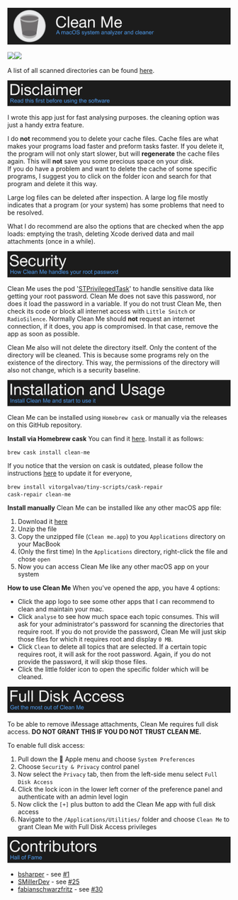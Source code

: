 ![Clean Me header](resources/Header.png)

<img src="https://github.com/Kevin-De-Koninck/Clean-Me/blob/master/resources/Cleam-Me-image1.png?raw=true" width="400" /><img src="https://github.com/Kevin-De-Koninck/Clean-Me/blob/master/resources/Cleam-Me-image2.png?raw=true" width="400" />

A list of all scanned directories can be found [here](https://github.com/Kevin-De-Koninck/Clean-Me/blob/master/Clean%20Me/Paths.swift#L11-L31).

![Disclaimer](resources/Disclaimer.png)

I wrote this app just for fast analysing purposes. the cleaning option was just a handy extra feature.

I do **not** recommend you to delete your cache files. Cache files are what makes your programs load faster and preform tasks faster. If you delete it, the program will not only start slower, but will **regenerate** the cache files again. This will **not** save you some precious space on your disk.  
If you do have a problem and want to delete the cache of some specific programs, I suggest you to click on the folder icon and search for that program and delete it this way.

Large log files can be deleted after inspection. A large log file mostly indicates that a program (or your system) has some problems that need to be resolved.

What I do recommend are also the options that are checked when the app loads: emptying the trash, deleting Xcode derived data and mail attachments (once in a while).

![Security](resources/Security.png)

Clean Me uses the pod '[STPrivilegedTask](https://github.com/sveinbjornt/STPrivilegedTask)' to handle sensitive data like getting your root password. Clean Me does not save this password, nor does it load the password in a variable.
If you do not trust Clean Me, then check its code or block all internet access with `Little Snitch` or `RadioSilence`.
Normally Clean Me should **not** request an internet connection, if it does, you app is compromised. In that case, remove the app as soon as possible.

Clean Me also will not delete the directory itself. Only the content of the directory will be cleaned. This is because some programs rely on the existence of the directory. This way, the permissions of the directory will also not change, which is a security baseline.

![Installation and Usage](resources/InstallationandUsage.png)

Clean Me can be installed using `Homebrew cask` or manually via the releases on this GitHub repository.

**Install via Homebrew cask**
You can find it [here](https://formulae.brew.sh/cask/clean-me). Install it as follows:
```
brew cask install clean-me
```
If you notice that the version on cask is outdated, please follow the instructions [here](https://github.com/Homebrew/homebrew-cask/blob/master/CONTRIBUTING.md#updating-a-cask) to update it for everyone,
``` bash
brew install vitorgalvao/tiny-scripts/cask-repair
cask-repair clean-me
```

**Install manually**
Clean Me can be installed like any other macOS app file:
1. Download it [here](https://github.com/Kevin-De-Koninck/Clean-Me/releases/download/v1.4.2/Clean.Me.app.zip)
2. Unzip the file
3. Copy the unzipped file (`Clean me.app`) to you `Applications` directory on your MacBook
4. (Only the first time) In the `Applications` directory, right-click the file and chose `open`
5. Now you can access Clean Me like any other macOS app on your system

**How to use Clean Me**
When you've opened the app, you have 4 options:
- Click the app logo to see some other apps that I can recommend to clean and maintain your mac.
- Click `analyse` to see how much space each topic consumes. This will ask for your administrator's password for scanning the directories that require root. If you do not provide the password, Clean Me will just skip those files for which it requires root and display `0 MB`.
- Click `Clean` to delete all topics that are selected. If a certain topic requires root, it will ask for the root password. Again, if you do not provide the password, it will skip those files.
- Click the little folder icon to open the specific folder which will be cleaned.

![Full Disk Access](resources/FullDiskAccess.png)

To be able to remove iMessage attachments, Clean Me requires full disk access. **DO NOT GRANT THIS IF YOU DO NOT TRUST CLEAN ME.**

To enable full disk access:
1. Pull down the  Apple menu and choose `System Preferences`
2. Choose `Security & Privacy` control panel
3. Now select the `Privacy` tab, then from the left-side menu select `Full Disk Access`
4. Click the lock icon in the lower left corner of the preference panel and authenticate with an admin level login
5. Now click the `[+]` plus button to add the Clean Me app with full disk access
6. Navigate to the `/Applications/Utilities/` folder and choose `Clean Me` to grant Clean Me with Full Disk Access privileges

![Contributors](resources/Contributors.png)

- [bsharper](https://github.com/bsharper) - see [#1](https://github.com/Kevin-De-Koninck/Clean-Me/issues/1)
- [SMillerDev](https://github.com/SMillerDev) - see [#25](https://github.com/Kevin-De-Koninck/Clean-Me/pull/25)
- [fabianschwarzfritz](https://github.com/fabianschwarzfritz) - see [#30](https://github.com/Kevin-De-Koninck/Clean-Me/pull/30)
